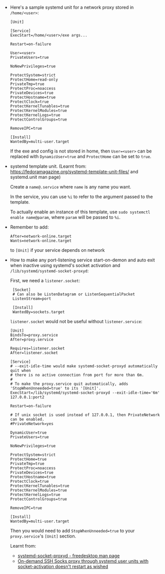  - Here's a sample systemd unit for a network proxy stored in `/home/<user>`:
   
   ```
   [Unit]
    
   [Service]
   ExecStart=/home/<user>/exe args...

   Restart=on-failure

   User=<user>
   PrivateUsers=true

   NoNewPrivileges=true
   
   ProtectSystem=strict
   ProtectHome=read-only
   PrivateTmp=true
   ProtectProc=noaccess
   PrivateDevices=true
   ProtectHostname=true
   ProtectClock=true
   ProtectKernelTunables=true
   ProtectKernelModules=true
   ProtectKernelLogs=true
   ProtectControlGroups=true

   RemoveIPC=true
   
   [Install]
   WantedBy=multi-user.target
   ```

   If the exe and config is not stored in home, then `User=<user>` can be replaced with 
   `DynamicUser=true` and `ProtectHome` can be set to `true`.
 - systemd template unit. (Learnt from: https://fedoramagazine.org/systemd-template-unit-files/ and systemd.unit man page)
   
   Create a `name@.service` where `name` is any name you want.

   In the service, you can use `%i` to refer to the argument passed to the template.

   To actually enable an instance of this template, use `sudo systemctl enable name@param`, where `param` will be passed to `%i`.
 - Remember to add:
   
   ```
   After=network-online.target
   Wants=network-online.target
   ```

   to `[Unit]` if your service depends on network
 - How to make any port-listening service start-on-demon and auto exit when inactive using
   systemd's socket activation and `/lib/systemd/systemd-socket-proxyd`:
   
   First, we need a `listener.socket`:
   ```
    [Socket]
    # Can also be ListenDatagram or ListenSequentialPacket
    ListenStream=port
    
    [Install]
    WantedBy=sockets.target
   ```

   `listener.socket` would not be useful without `listener.service`:

   ```
   [Unit]
   BindsTo=proxy.service
   After=proxy.service
   
   Requires=listener.socket
   After=listener.socket
   
   [Service]
   # --exit-idle-time would make systemd-socket-proxyd automatically quit when
   # there is no active connection from port for more than 6m.
   #
   # To make the proxy.service quit automatically, adds 'StopWhenUnneeded=true' to its '[Unit]'.
   ExecStart=/lib/systemd/systemd-socket-proxyd --exit-idle-time='6m' 127.0.0.1:port2
   
   Restart=on-failure

   # If unix socket is used instead of 127.0.0.1, then PrivateNetwork can be enabled.
   #PrivateNetwork=yes
   
   DynamicUser=true
   PrivateUsers=true
   
   NoNewPrivileges=true
   
   ProtectSystem=strict
   ProtectHome=true
   PrivateTmp=true
   ProtectProc=noaccess
   PrivateDevices=true
   ProtectHostname=true
   ProtectClock=true
   ProtectKernelTunables=true
   ProtectKernelModules=true
   ProtectKernelLogs=true
   ProtectControlGroups=true
   
   RemoveIPC=true
   
   [Install]
   WantedBy=multi-user.target
   ```

   Then you would need to add `StopWhenUnneeded=true` to your `proxy.service`'s `[Unit]` section.

   Learnt from:
    - [systemd-socket-proxyd - freedesktop man page](https://www.freedesktop.org/software/systemd/man/systemd-socket-proxyd.html)
    - [On-demand SSH Socks proxy through systemd user units with socket-activation doesn't restart as wished](https://unix.stackexchange.com/questions/383678/on-demand-ssh-socks-proxy-through-systemd-user-units-with-socket-activation-does)
